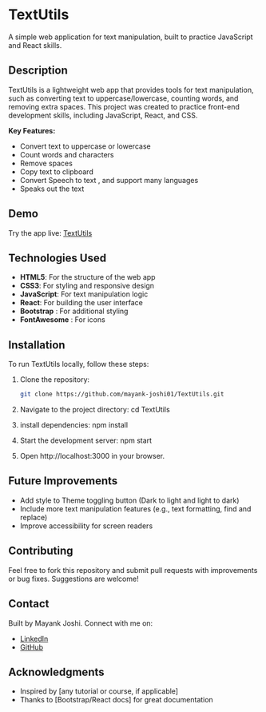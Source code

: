 # TextUtils
A simple web application for text manipulation, built to practice JavaScript and React skills.

## Description
TextUtils is a lightweight web app that provides tools for text manipulation, such as converting text to uppercase/lowercase, counting words, and removing extra spaces. This project was created to practice front-end development skills, including JavaScript, React, and CSS.

**Key Features:**
- Convert text to uppercase or lowercase
- Count words and characters
- Remove spaces
- Copy text to clipboard
- Convert Speech to text , and support many languages
- Speaks out the text 

## Demo
Try the app live: [TextUtils](https://mayank-joshi01.github.io/TextUtils/)

## Technologies Used
- **HTML5**: For the structure of the web app
- **CSS3**: For styling and responsive design
- **JavaScript**: For text manipulation logic
- **React**: For building the user interface
- **Bootstrap** : For additional styling
- **FontAwesome** : For icons

## Installation
To run TextUtils locally, follow these steps:

1. Clone the repository:
   ```bash
   git clone https://github.com/mayank-joshi01/TextUtils.git

2. Navigate to the project directory:
    cd TextUtils

3. install dependencies:
    npm install

4. Start the development server:
    npm start

5. Open http://localhost:3000 in your browser.

## Future Improvements
- Add style to Theme toggling button (Dark to light and light to dark)
- Include more text manipulation features (e.g., text formatting, find and replace)
- Improve accessibility for screen readers

## Contributing
Feel free to fork this repository and submit pull requests with improvements or bug fixes. Suggestions are welcome!

## Contact
Built by Mayank Joshi. Connect with me on:
- [LinkedIn](https://www.linkedin.com/in/mayank-joshi-027b00325) 
- [GitHub](https://github.com/mayank-joshi01)

## Acknowledgments
- Inspired by [any tutorial or course, if applicable]
- Thanks to [Bootstrap/React docs] for great documentation